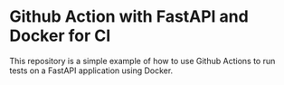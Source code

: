 # Github Action with FastAPI and Docker for CI

This repository is a simple example of how to use Github Actions to run tests on a FastAPI application using Docker.

